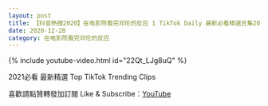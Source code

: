 ```yaml
---
layout: post
title: 【抖音熱搜2020】在电影院看完邓伦的反应 1 TikTok Daily 最新必看精選合集2020 12 28
date: 2020-12-28
category: 在电影院看完邓伦的反应
---
```


{% include youtube-video.html id="22Qt_LJg8uQ" %}

2021必看 最新精選 Top TikTok Trending Clips

喜歡請點贊轉發加訂閱 Like & Subscribe：[YouTube](https://www.youtube.com/channel/UCAoR7VcanIPd04uEq_GIylA/videos)


